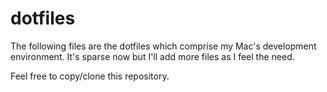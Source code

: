 # dotfiles

The following files are the dotfiles which comprise my Mac's development environment. It's sparse now but I'll add more files as I feel the need.

Feel free to copy/clone this repository.
